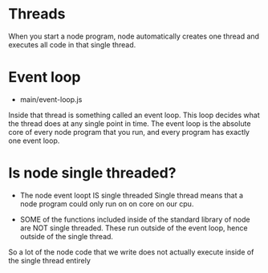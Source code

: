 # Threads

When you start a node program, node automatically creates one thread and executes all code in that single thread.

# Event loop

- main/event-loop.js

Inside that thread is something called an event loop. This loop decides what the thread does at any single point in time.
The event loop is the absolute core of every node program that you run, and every program has exactly one event loop.

# Is node single threaded?

- The node event loopt IS single threaded
  Single thread means that a node program could only run on on core on our cpu.

- SOME of the functions included inside of the standard library of node are NOT single threaded. These run outside of the event loop, hence outside of the single thread.

So a lot of the node code that we write does not actually execute inside of the single thread entirely
